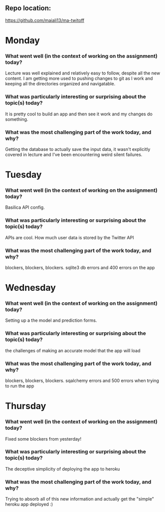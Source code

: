## Repo location: 
https://github.com/maiali13/ma-twitoff

# Monday
### What went well (in the context of working on the assignment) today?
Lecture was well explained and relatively easy to follow, despite all the new content. I am getting more used to pushing changes to git as I work and keeping all the directories organized and navigatable. 

### What was particularly interesting or surprising about the topic(s) today?
It is pretty cool to build an app and then see it work and my changes do something.

### What was the most challenging part of the work today, and why?
Getting the database to actually save the input data, it wasn't explicitly covered in lecture and I've been encountering weird silent failures. 


# Tuesday 
### What went well (in the context of working on the assignment) today?
Basilica API config. 

### What was particularly interesting or surprising about the topic(s) today?
APIs are cool. How much user data is stored by the Twitter API

### What was the most challenging part of the work today, and why?
blockers, blockers, blockers. sqlite3 db errors and 400 errors on the app


# Wednesday
### What went well (in the context of working on the assignment) today?
Setting up a the model and prediction forms.  

### What was particularly interesting or surprising about the topic(s) today?
the challenges of making an accurate model that the app will load

### What was the most challenging part of the work today, and why?
blockers, blockers, blockers. sqalchemy errors and 500 errors when trying to run the app


# Thursday
### What went well (in the context of working on the assignment) today?
Fixed some blockers from yesterday!

### What was particularly interesting or surprising about the topic(s) today?
The deceptive simplicity of deploying the app to heroku

### What was the most challenging part of the work today, and why?
Trying to absorb all of this new information and actually get the "simple" heroku app deployed :)
